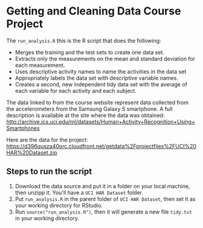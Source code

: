 # Getting and Cleaning Data Course Project

The ```run_analysis.R``` this is the R script that does the following:
* Merges the training and the test sets to create one data set.
* Extracts only the measurements on the mean and standard deviation for each measurement. 
* Uses descriptive activity names to name the activities in the data set
* Appropriately labels the data set with descriptive variable names. 
* Creates a second, new independent tidy data set with the average of each variable for each activity and each subject.

The data linked to from the course website represent data collected from the accelerometers from the Samsung Galaxy S smartphone. A full description is available at the site where the data was obtained: 
http://archive.ics.uci.edu/ml/datasets/Human+Activity+Recognition+Using+Smartphones 

Here are the data for the project: 
https://d396qusza40orc.cloudfront.net/getdata%2Fprojectfiles%2FUCI%20HAR%20Dataset.zip 

## Steps to run the script

1. Download the data source and put it in a folder on your local machine, then unzipp it. You'll have a ```UCI HAR Dataset``` folder.
2. Put ```run_analysis.R``` in the parent folder of ```UCI HAR Dataset```, then set it as your working directory for RStudio.
3. Run ```source("run_analysis.R")```, then it will generate a new file ```tidy.txt``` in your working directory.
